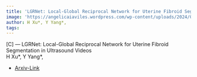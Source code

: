 ```yaml
---  
title: 'LGRNet: Local-Global Reciprocal Network for Uterine Fibroid Segmentation in Ultrasound Videos'  
image: 'https://angelicaiaviles.wordpress.com/wp-content/uploads/2024/06/miccai24b-1.png'  
author: H Xu*, Y Yang*,  
tags:   
---  
```

  
[C] — LGRNet: Local-Global Reciprocal Network for Uterine Fibroid Segmentation in Ultrasound Videos  
H Xu*, Y Yang*,  
  
- [Arxiv-Link](https://arxiv.org/pdf/2407.05703)  
        